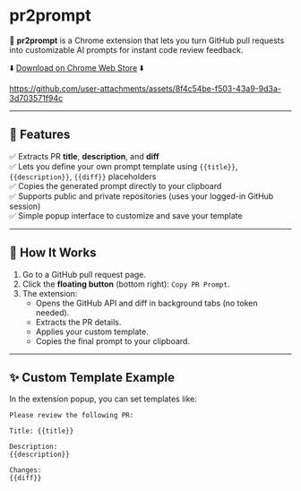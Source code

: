 # pr2prompt

💬 **pr2prompt** is a Chrome extension that lets you turn GitHub pull requests into customizable AI prompts for instant code review feedback.

⬇️ [Download on Chrome Web Store](https://chromewebstore.google.com/detail/pr2prompt/ngfjlogeneilajnklafnhklllalelkge) ⬇️

https://github.com/user-attachments/assets/8f4c54be-f503-43a9-9d3a-3d703571f94c

---

## 🚀 Features

✅ Extracts PR **title**, **description**, and **diff**  
✅ Lets you define your own prompt template using `{{title}}`, `{{description}}`, `{{diff}}` placeholders  
✅ Copies the generated prompt directly to your clipboard  
✅ Supports public and private repositories (uses your logged-in GitHub session)  
✅ Simple popup interface to customize and save your template

---

## 🔧 How It Works

1. Go to a GitHub pull request page.
2. Click the **floating button** (bottom right): `Copy PR Prompt`.
3. The extension:
   - Opens the GitHub API and diff in background tabs (no token needed).
   - Extracts the PR details.
   - Applies your custom template.
   - Copies the final prompt to your clipboard.

---

## ✨ Custom Template Example

In the extension popup, you can set templates like:

```
Please review the following PR:

Title: {{title}}

Description:
{{description}}

Changes:
{{diff}}
```
